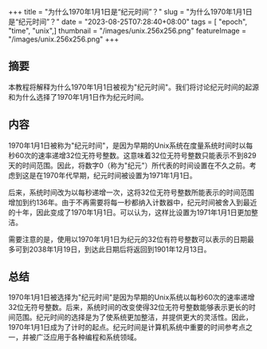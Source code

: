 +++
title = "为什么1970年1月1日是“纪元时间”？"
slug = "为什么1970年1月1日是“纪元时间”？"
date = "2023-08-25T07:28:40+08:00"
tags = [ "epoch", "time", "unix",]
thumbnail = "/images/unix.256x256.png"
featureImage = "/images/unix.256x256.png"
+++


## 摘要

本教程将解释为什么1970年1月1日被视为"纪元时间"。我们将讨论纪元时间的起源和为什么选择了1970年1月1日作为纪元时间。

## 内容

1970年1月1日被称为"纪元时间"，是因为早期的Unix系统在度量系统时间时以每秒60次的速率递增32位无符号整数。这意味着32位无符号整数只能表示不到829天的时间范围。因此，将数字0（称为"纪元"）所代表的时间设置在不久之前。考虑到这是在1970年代早期，纪元时间被设置为1971年1月1日。

后来，系统时间改为以每秒递增一次，这将32位无符号整数所能表示的时间范围增加到约136年。由于不再需要将每一秒都纳入计数器中，纪元时间被舍入到最近的十年，因此变成了1970年1月1日。可以认为，这样比设置为1971年1月1日更加整洁。

需要注意的是，使用以1970年1月1日为纪元的32位有符号整数可以表示的日期最多可到2038年1月19日，到达此日期后将返回到1901年12月13日。

## 总结

1970年1月1日被选择为"纪元时间"是因为早期的Unix系统以每秒60次的速率递增32位无符号整数。后来，系统时间的改变使得32位无符号整数能够表示更长的时间范围。纪元时间的选择是为了使系统更加整洁，并提供更大的灵活性。因此，1970年1月1日成为了计时的起点。纪元时间是计算机系统中重要的时间参考点之一，并被广泛应用于各种编程和系统领域。


